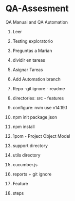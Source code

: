 # QA-Assesment
QA Manual and QA Automation


1. Leer
2. Testing exploratorio
3. Preguntas a Marian
4. dividir en tareas
5. Asignar Tareas
6. Add Automation branch 


1. Repo  -git ignore - readme
2. directories: src - features
3. configure: nvm use v14.19.1
4. npm init  package.json
5. npm install
6. 1pom  - Project Object Model 
7. support directory
8. utils directory
9. cucumber.js
10. reports + git ignore
11. Feature
12. steps





